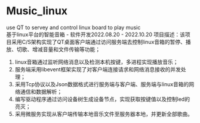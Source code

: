 # Music_linux
use QT to servey and control linux board to play music  
基于linux平台的智能音箱 - 软件开发2022.08.20 - 2022.10.20
项目描述：该项目采用C/S架构实现了QT桌面客户端通过访问服务端去控制linux音箱的暂停、播放、切歌、增减音量和文件传输等功能；
1. linux音箱通过监听网络消息以及检测本机按键，多进程实现播放音乐；
2. 服务端采用libevent框架实现了对客户端连接请求和网络消息接收的并发处理；
3. 采用Tcp协议以及Json数据格式进行服务端与客户端、服务端与linux音箱的网络通信和数据解析；
4. 编写驱动程序通过访问设备树生成设备节点，实现获取按键值以及控制led的亮灭；
5. 采用微服务实现从客户端传输本地音乐文件至服务器本地，并更新全部歌曲。
